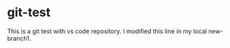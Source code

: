 # git-test
This is a git test with vs code repository.
I modified this line in my local new-branch1.
